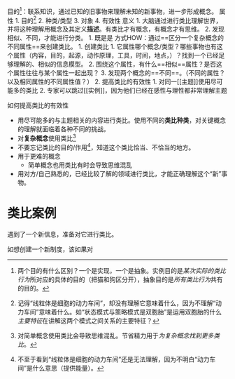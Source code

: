 目的[^3]：联系知识，通过已知的旧事物来理解未知的新事物，进一步形成概念。
属性
	1. 目的[^1]
	2. 种类/类型
	3. 对象
	4. 有效性
意义
	1. 大脑通过进行类比理解世界，并将这种理解用概念及其定义**描述**。有类比才有概念，有概念才有思维。
	2. 发现相似、不同，才能进行分类。
		1. 既是是
方式HOW：通过==区分一个复杂概念的不同属性==来创建类比。
	1. 创建类比
		1. 它属性哪个概念/类型？哪些事物也有这个属性（内容，目的，起源，动作原理，工具，时间，地点，）？找到一个已经足够理解的、相似的信息模型。
		2. 围绕这个属性，有什么==相似==属性？是否这个属性往往与某个属性一起出现？
		3. 发现两个概念的==不同==。（不同的属性？以及相同属性的不同属性值？）
	2. 提高类比的有效性
		1. 对同一[[主题]]使用尽可能多的类比
		2. 专家可以跳过[[实例]]，因为他们已经在感性与理性都非常理解主题

如何提高类比的有效性
- 用尽可能多的与主题相关的内容进行类比。使用不同的**类比种类**，对关键概念的理解就面临着各种不同的挑战。
- 对**复杂概念**使用类比[^2]
- 不要忘记类比的目的/作用[^4]，知道这个类比恰当、不恰当的地方。
- 用于更难的概念
	- 简单概念也用类比有时会导致思维混乱
- 用对方/自己熟悉的，已经比较了解的领域进行类比，才能正确理解这个“新”事物。

#  类比案例
遇到了一个新信息，准备对它进行类比。

如想创建一个新制度，该如果对

[^1]: 记得“线粒体是细胞的动力车间”，却没有理解它意味着什么，因为不理解“动力车间”意味着什么。如“状态模式与策略模式是双胞胎”是运用双胞胎的什么*主要特征*在讲解这两个模式之间关系的主要特征？
[^2]: 对简单概念使用类比会导致思维混乱。节省精力用于*为复杂概念找到更多类比*。
[^3]: 两个目的有什么区别？一个是实现，一个是抽象。实例目的是*某次实际的类比行为*所对应的具体的目的（把猫和狗区分开），抽象目的是*所有类比行为*共有的目的。
[^4]: 不至于看到“线粒体是细胞的动力车间”还是无法理解，因为不明白“动力车间”是什么意思（提供能量）。